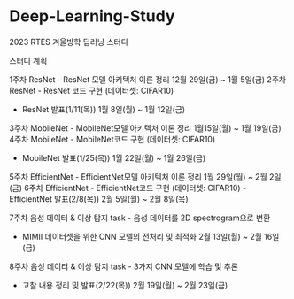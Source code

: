 # Deep-Learning-Study
2023 RTES 겨울방학 딥러닝 스터디 

스터디 계획

1주차	ResNet	- ResNet 모델 아키텍처 이론 정리	12월 29일(금) ~ 1월 5일(금)
2주차	ResNet	- ResNet 코드 구현 (데이터셋: CIFAR10)
- ResNet 발표(1/11(목))	1월 8일(월) ~ 1월 12일(금)

3주차	MobileNet	- MobileNet모델 아키텍처 이론 정리	1월15일(월) ~ 1월 19일(금)
4주차	MobileNet	- MobileNet코드 구현 (데이터셋: CIFAR10)
- MobileNet 발표(1/25(목))	1월 22일(월) ~ 1월 26일(금)

5주차	EfficientNet	- EfficientNet모델 아키텍처 이론 정리	1월 29일(월) ~ 2월 2일(금)
6주차	EfficientNet	- EfficientNet코드 구현 (데이터셋: CIFAR10)
 -EfficientNet 발표(2/8(목))	2월 5일(월) ~ 2월 8일(목)

7주차	음성 데이터 & 
이상 탐지 task	- 음성 데이터를 2D spectrogram으로 변환
- MIMII 데이터셋을 위한 CNN 모델의 전처리 및 최적화	2월 13일(월) ~ 2월 16일(금)

8주차	음성 데이터 & 
이상 탐지 task	- 3가지 CNN 모델에 학습 및 추론 
- 고찰 내용 정리 및 발표(2/22(목))	2월 19일(월) ~ 2월 23일(금)